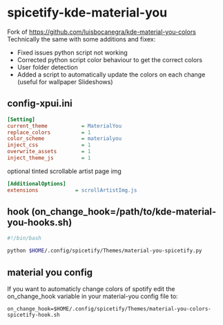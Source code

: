 # spicetify-kde-material-you

Fork of https://github.com/luisbocanegra/kde-material-you-colors
Technically the same with some additions and fixex:

- Fixed issues python script not working
- Corrected python script color behaviour to get the correct colors 
- User folder detection
- Added a script to automatically update the colors on each change (useful for wallpaper Slideshows)

## config-xpui.ini

```ini
[Setting]
current_theme           = MaterialYou
replace_colors          = 1
color_scheme            = materialyou
inject_css              = 1
overwrite_assets        = 1
inject_theme_js         = 1
```

optional tinted scrollable artist page img

```ini
[AdditionalOptions]
extensions            = scrollArtistImg.js
```

## hook (on_change_hook=/path/to/kde-material-you-hooks.sh)

```sh
#!/bin/bash

python $HOME/.config/spicetify/Themes/material-you-spicetify.py
```
## material you config

If you want to automaticly change colors of spotify edit 
the on_change_hook variable in your material-you config file to:
```
on_change_hook=$HOME/.config/spicetify/Themes/material-you-colors-spicetify-hook.sh
```
